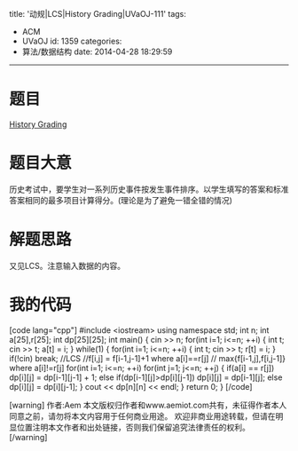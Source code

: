 title: '动规|LCS|History Grading|UVaOJ-111'
tags:
  - ACM
  - UVaOJ
id: 1359
categories:
  - 算法/数据结构
date: 2014-04-28 18:29:59
---

# 题目

[History Grading
](http://uva.onlinejudge.org/index.php?option=com_onlinejudge&Itemid=8&category=114&page=show_problem&problem=47 "http://uva.onlinejudge.org/index.php?option=com_onlinejudge&Itemid=8&category=114&page=show_problem&problem=47")

# 题目大意

历史考试中，要学生对一系列历史事件按发生事件排序。以学生填写的答案和标准答案相同的最多项目计算得分。(理论是为了避免一错全错的情况)

# 解题思路

又见LCS。注意输入数据的内容。

# 我的代码

[code lang="cpp"]
#include &lt;iostream&gt;
using namespace std;
int n;
int a[25],r[25];
int dp[25][25];
int main()
{
	cin &gt;&gt; n;
	for(int i=1; i&lt;=n; ++i)
	{
		int t;
		cin &gt;&gt; t;
		a[t] = i;
	}
	while(1)
	{
		for(int i=1; i&lt;=n; ++i)
		{
			int t;
			cin &gt;&gt; t;
			r[t] = i;
		}
		if(!cin)
			break;
		//LCS
		//f[i,j] = f[i-1,j-1]+1 where a[i]==r[j]
		//		   max{f[i-1,j],f[i,j-1]} where a[i]!=r[j]
		for(int i=1; i&lt;=n; ++i)
			for(int j=1; j&lt;=n; ++j)
			{
				if(a[i] == r[j])
					dp[i][j] = dp[i-1][j-1] + 1;
				else if(dp[i-1][j]&gt;dp[i][j-1])
					dp[i][j] = dp[i-1][j];
				else
					dp[i][j] = dp[i][j-1];
			}
		cout &lt;&lt; dp[n][n] &lt;&lt; endl;
	}
	return 0;
}
[/code]

[warning]
作者:Aem
本文版权归作者和www.aemiot.com共有，未征得作者本人同意之前，请勿将本文内容用于任何商业用途。 欢迎非商业用途转载，但请在明显位置注明本文作者和出处链接，否则我们保留追究法律责任的权利。
[/warning]